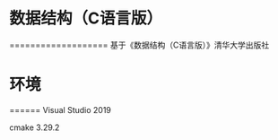# 数据结构（C语言版）
===================
基于《数据结构（C语言版）》清华大学出版社

# 环境
======
Visual Studio 2019

cmake  3.29.2
